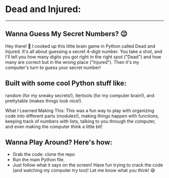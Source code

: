 # Dead and Injured:
----
 Wanna Guess My Secret Numbers? 😉
----
Hey there! 👋 I cooked up this little brain game in Python called Dead and Injured. It's all about guessing a secret 4-digit number. You take a shot, and I'll tell you how many digits you got right in the right spot ("Dead") and how many are correct but in the wrong place ("Injured"). Then it's my computer's turn to guess your secret number!

Built with some cool Python stuff like:
---
random (for my sneaky secrets!), itertools (for my computer brain!), and prettytable (makes things look nice!).

What I Learned Making This: This was a fun way to play with organizing code into different parts (modules!), making things happen with functions, keeping track of numbers with lists, talking to you through the computer, and even making the computer think a little bit!

Wanna Play Around? Here's how:
----
 * Grab the code: clone the repo
 * Run the main Python file.
 * Just follow what it says on the screen!
Have fun trying to crack the code (and watching my computer try too)! Let me know what you think! 😄
